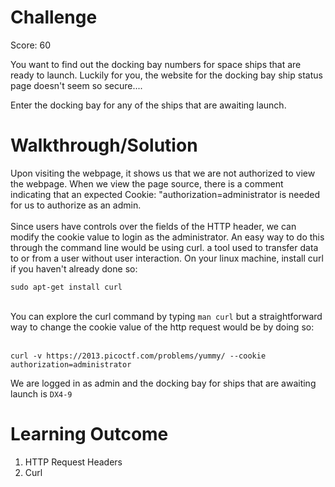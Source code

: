 # Challenge

Score: 60

You want to find out the docking bay numbers for space ships that are ready to launch. Luckily for you, the website for the docking bay ship status page doesn't seem so secure....

Enter the docking bay for any of the ships that are awaiting launch.

# Walkthrough/Solution

Upon visiting the webpage, it shows us that we are not authorized to view the webpage. When we view the page source, there is a comment indicating that an expected Cookie: "authorization=administrator is needed for us to authorize as an admin. </br></br> Since users have controls over the fields of the HTTP header, we can modify the cookie value to login as the administrator. An easy way to do this through the command line would be using curl. a tool used to transfer data to or from a user without user interaction. On your linux machine, install curl if you haven't already done so:

`sudo apt-get install curl` </br></br>

You can explore the curl command by typing `man curl` but a straightforward way to change the cookie value of the http request would be by doing so: </br></br>

`curl -v https://2013.picoctf.com/problems/yummy/ --cookie authorization=administrator`

We are logged in as admin and the docking bay for ships that are awaiting launch is `DX4-9`

# Learning Outcome

1) HTTP Request Headers
2) Curl

